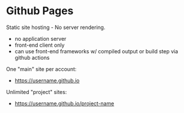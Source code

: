# Github Pages

Static site hosting - No server rendering.
- no application server
- front-end client only
- can use front-end frameworks w/ compiled output or build step via github
actions

One "main" site per account:
- https://username.github.io

Unlimited "project" sites:
- https://username.github.io/project-name
